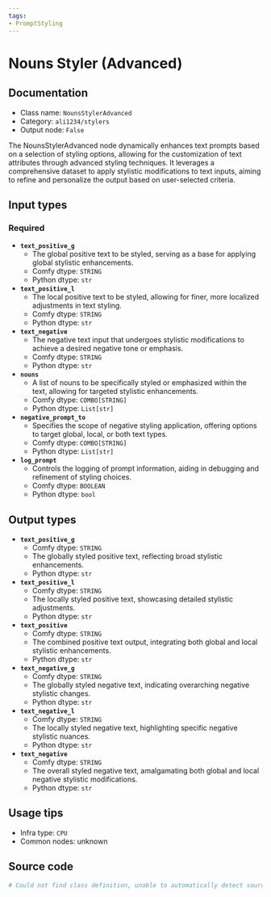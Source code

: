 ```yaml
---
tags:
- PromptStyling
---
```


# Nouns Styler (Advanced)
## Documentation
- Class name: `NounsStylerAdvanced`
- Category: `ali1234/stylers`
- Output node: `False`

The NounsStylerAdvanced node dynamically enhances text prompts based on a selection of styling options, allowing for the customization of text attributes through advanced styling techniques. It leverages a comprehensive dataset to apply stylistic modifications to text inputs, aiming to refine and personalize the output based on user-selected criteria.
## Input types
### Required
- **`text_positive_g`**
    - The global positive text to be styled, serving as a base for applying global stylistic enhancements.
    - Comfy dtype: `STRING`
    - Python dtype: `str`
- **`text_positive_l`**
    - The local positive text to be styled, allowing for finer, more localized adjustments in text styling.
    - Comfy dtype: `STRING`
    - Python dtype: `str`
- **`text_negative`**
    - The negative text input that undergoes stylistic modifications to achieve a desired negative tone or emphasis.
    - Comfy dtype: `STRING`
    - Python dtype: `str`
- **`nouns`**
    - A list of nouns to be specifically styled or emphasized within the text, allowing for targeted stylistic enhancements.
    - Comfy dtype: `COMBO[STRING]`
    - Python dtype: `List[str]`
- **`negative_prompt_to`**
    - Specifies the scope of negative styling application, offering options to target global, local, or both text types.
    - Comfy dtype: `COMBO[STRING]`
    - Python dtype: `List[str]`
- **`log_prompt`**
    - Controls the logging of prompt information, aiding in debugging and refinement of styling choices.
    - Comfy dtype: `BOOLEAN`
    - Python dtype: `bool`
## Output types
- **`text_positive_g`**
    - Comfy dtype: `STRING`
    - The globally styled positive text, reflecting broad stylistic enhancements.
    - Python dtype: `str`
- **`text_positive_l`**
    - Comfy dtype: `STRING`
    - The locally styled positive text, showcasing detailed stylistic adjustments.
    - Python dtype: `str`
- **`text_positive`**
    - Comfy dtype: `STRING`
    - The combined positive text output, integrating both global and local stylistic enhancements.
    - Python dtype: `str`
- **`text_negative_g`**
    - Comfy dtype: `STRING`
    - The globally styled negative text, indicating overarching negative stylistic changes.
    - Python dtype: `str`
- **`text_negative_l`**
    - Comfy dtype: `STRING`
    - The locally styled negative text, highlighting specific negative stylistic nuances.
    - Python dtype: `str`
- **`text_negative`**
    - Comfy dtype: `STRING`
    - The overall styled negative text, amalgamating both global and local negative stylistic modifications.
    - Python dtype: `str`
## Usage tips
- Infra type: `CPU`
- Common nodes: unknown


## Source code
```python
# Could not find class definition, unable to automatically detect source code
```
